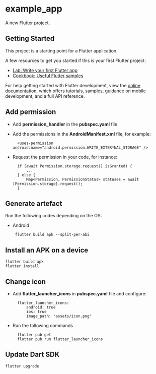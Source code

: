 # example_app

A new Flutter project.

## Getting Started

This project is a starting point for a Flutter application.

A few resources to get you started if this is your first Flutter project:

- [Lab: Write your first Flutter app](https://docs.flutter.dev/get-started/codelab)
- [Cookbook: Useful Flutter samples](https://docs.flutter.dev/cookbook)

For help getting started with Flutter development, view the
[online documentation](https://docs.flutter.dev/), which offers tutorials,
samples, guidance on mobile development, and a full API reference.

## Add permission
* Add **permission_handler** in the **pubspec.yaml** file
* Add the permissions in the **AndroidManifest.xml** file, for example:

        <uses-permission android:name="android.permission.WRITE_EXTER*NAL_STORAGE" />
* Request the permission in your code, for instance:

        if (await Permission.storage.request().isGranted) {
            ...
        } else {
            Map<Permission, PermissionStatus> statuses = await [Permission.storage].request();
        }
## Generate artefact
Run the following codes depending on the OS:
 - Android

        flutter build apk --split-per-abi


## Install an APK on a device

    flutter build apk
    flutter install

## Change icon

* Add **flutter_launcher_icons** in **pubspec.yaml** file and configure:

        flutter_launcher_icons:
            android: true
            ios: true
            image_path: "assets/icon.png"
* Run the following commands

        flutter pub get
        flutter pub run flutter_launcher_icons



## Update Dart SDK

    flutter upgrade
